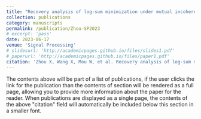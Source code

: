 ```yaml
---
title: "Recovery analysis of log-sum minimization under mutual incoherence property"
collection: publications
category: manuscripts
permalink: /publication/Zhou-SP2023
# excerpt: 'pass'
date: 2023-06-17
venue: 'Signal Processing'
# slidesurl: 'http://academicpages.github.io/files/slides1.pdf'
# paperurl: 'http://academicpages.github.io/files/paper1.pdf'
citation: 'Zhou X, Wang X, Mou W, et al. Recovery analysis of log-sum minimization under mutual incoherence property[J]. signal processing, 2023, 208: 108994.'
---
```


The contents above will be part of a list of publications, if the user clicks the link for the publication than the contents of section will be rendered as a full page, allowing you to provide more information about the paper for the reader. When publications are displayed as a single page, the contents of the above "citation" field will automatically be included below this section in a smaller font.